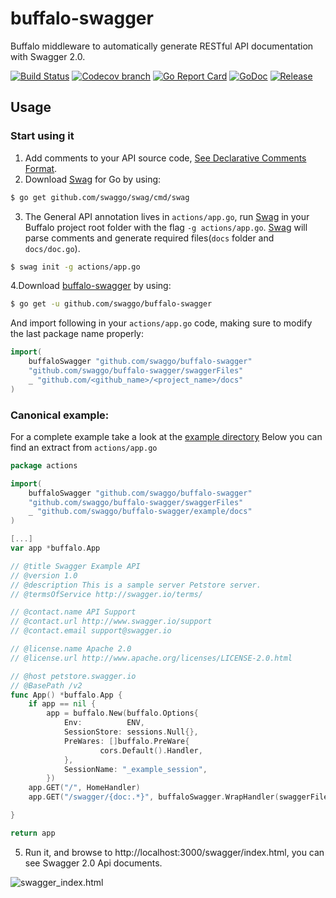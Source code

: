 # buffalo-swagger

Buffalo middleware to automatically generate RESTful API documentation with Swagger 2.0.

[![Build Status](https://github.com/swaggo/buffalo-swagger/actions/workflows/ci.yml/badge.svg?branch=master)](https://github.com/features/actions)
[![Codecov branch](https://img.shields.io/codecov/c/github/swaggo/buffalo-swagger/master.svg)](https://codecov.io/gh/swaggo/buffalo-swagger)
[![Go Report Card](https://goreportcard.com/badge/github.com/swaggo/buffalo-swagger)](https://goreportcard.com/report/github.com/swaggo/buffalo-swagger)
[![GoDoc](https://godoc.org/github.com/swaggo/buffalo-swagger?status.svg)](https://godoc.org/github.com/swaggo/buffalo-swagger)
[![Release](https://img.shields.io/github/release/swaggo/buffalo-swagger.svg?style=flat-square)](https://github.com/swaggo/buffalo-swagger/releases)


## Usage

### Start using it
1. Add comments to your API source code, [See Declarative Comments Format](https://github.com/swaggo/swag#declarative-comments-format).
2. Download [Swag](https://github.com/swaggo/swag) for Go by using:
```sh
$ go get github.com/swaggo/swag/cmd/swag
```

3. The General API annotation lives in `actions/app.go`, run [Swag](https://github.com/swaggo/swag) in your Buffalo project root folder with the flag `-g actions/app.go`. [Swag](https://github.com/swaggo/swag) will parse comments and generate required files(`docs` folder and `docs/doc.go`).
```sh
$ swag init -g actions/app.go
```
4.Download [buffalo-swagger](https://github.com/swaggo/buffalo-swagger) by using:
```sh
$ go get -u github.com/swaggo/buffalo-swagger
```
And import following in your `actions/app.go` code, making sure to modify the last package name properly:

```go
import(
    buffaloSwagger "github.com/swaggo/buffalo-swagger"
    "github.com/swaggo/buffalo-swagger/swaggerFiles"
    _ "github.com/<github_name>/<project_name>/docs"
)
```

### Canonical example:
For a complete example take a look at the [example directory](https://github.com/swaggo/buffalo-swagger/tree/master/example)
Below you can find an extract from `actions/app.go`

```go
package actions

import(
    buffaloSwagger "github.com/swaggo/buffalo-swagger"
    "github.com/swaggo/buffalo-swagger/swaggerFiles"
    _ "github.com/swaggo/buffalo-swagger/example/docs"
)

[...]
var app *buffalo.App

// @title Swagger Example API
// @version 1.0
// @description This is a sample server Petstore server.
// @termsOfService http://swagger.io/terms/

// @contact.name API Support
// @contact.url http://www.swagger.io/support
// @contact.email support@swagger.io

// @license.name Apache 2.0
// @license.url http://www.apache.org/licenses/LICENSE-2.0.html

// @host petstore.swagger.io
// @BasePath /v2
func App() *buffalo.App {
    if app == nil {
        app = buffalo.New(buffalo.Options{
            Env:          ENV,
            SessionStore: sessions.Null{},
            PreWares: []buffalo.PreWare{
                    cors.Default().Handler,
            },
            SessionName: "_example_session",
        })
    app.GET("/", HomeHandler)
    app.GET("/swagger/{doc:.*}", buffaloSwagger.WrapHandler(swaggerFiles.Handler))

}

return app
```

5. Run it, and browse to http://localhost:3000/swagger/index.html, you can see Swagger 2.0 Api documents.

![swagger_index.html](https://user-images.githubusercontent.com/8943871/36250587-40834072-1279-11e8-8bb7-02a2e2fdd7a7.png)

